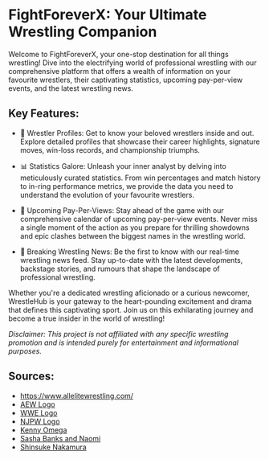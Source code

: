 # FightForeverX: Your Ultimate Wrestling Companion

Welcome to FightForeverX, your one-stop destination for all things wrestling! Dive into the electrifying world of professional wrestling with our comprehensive platform that offers a wealth of information on your favourite wrestlers, their captivating statistics, upcoming pay-per-view events, and the latest wrestling news.

## Key Features:

* 🤼 Wrestler Profiles: Get to know your beloved wrestlers inside and out. Explore detailed profiles that showcase their career highlights, signature moves, win-loss records, and championship triumphs.

* 📊 Statistics Galore: Unleash your inner analyst by delving into meticulously curated statistics. From win percentages and match history to in-ring performance metrics, we provide the data you need to understand the evolution of your favourite wrestlers.

* 📅 Upcoming Pay-Per-Views: Stay ahead of the game with our comprehensive calendar of upcoming pay-per-view events. Never miss a single moment of the action as you prepare for thrilling showdowns and epic clashes between the biggest names in the wrestling world.

* 📰 Breaking Wrestling News: Be the first to know with our real-time wrestling news feed. Stay up-to-date with the latest developments, backstage stories, and rumours that shape the landscape of professional wrestling.

Whether you're a dedicated wrestling aficionado or a curious newcomer, WrestleHub is your gateway to the heart-pounding excitement and drama that defines this captivating sport. Join us on this exhilarating journey and become a true insider in the world of wrestling!

_Disclaimer: This project is not affiliated with any specific wrestling promotion and is intended purely for entertainment and informational purposes._

## Sources:
* https://www.allelitewrestling.com/
* [AEW Logo](https://wallpaperaccess.com/download/aew-1978407)
* [WWE Logo](https://wallpapercave.com/w/wp7670891)
* [NJPW Logo](https://wallpaperaccess.com/download/njpw-9478886)
* [Kenny Omega](https://wallpaperaccess.com/download/kenny-omega-3976735)
* [Sasha Banks and Naomi](https://wallpapercave.com/w/wp11833663)
* [Shinsuke Nakamura](https://wallpaperset.com/wall/eyJpdiI6IktuWTc0MnVvbFdRRDBOMzZ4TCtiZXc9PSIsInZhbHVlIjoiM1NVUWw1VmpcLzAzdEljNTk3RnE3OFE9PSIsIm1hYyI6IjJhZWZiZjE1NDI1YjUwN2U4MDdmOThmODA4ZTM4ZjdlODM5NjFmMmMwNDM5MjkyNTY0NzZhOThlMTJiZWIxMjAifQ==)
